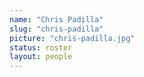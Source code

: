 ```yaml
---
name: "Chris Padilla"
slug: "chris-padilla"
picture: "chris-padilla.jpg"
status: roster
layout: people
---
```


